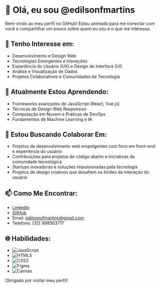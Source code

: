# 👋 Olá, eu sou @edilsonfmartins

Bem-vindo ao meu perfil no GitHub! Estou animado para me conectar com você e compartilhar um pouco sobre quem eu sou e o que me interessa.

## 👀 Tenho Interesse em:

- Desenvolvimento e Design Web
- Tecnologias Emergentes e Inovações
- Experiência do Usuário (UX) e Design de Interface (UI)
- Análise e Visualização de Dados
- Projetos Colaborativos e Comunidades de Tecnologia

## 🌱 Atualmente Estou Aprendendo:

- Frameworks avançados de JavaScript (React, Vue.js)
- Técnicas de Design Web Responsivo
- Computação em Nuvem e Práticas de DevOps
- Fundamentos de Machine Learning e IA

## 🚀 Estou Buscando Colaborar Em:

- Projetos de desenvolvimento web empolgantes com foco em front-end e experiência do usuário
- Contribuições para projetos de código aberto e iniciativas da comunidade tecnológica
- Startups inovadoras e soluções impulsionadas pela tecnologia
- Projetos de design criativos que desafiem os limites da interação do usuário

## 📫 Como Me Encontrar:

- [LinkedIn](https://www.linkedin.com/in/edilson-martins-ads/)
- [GitHub](https://github.com/edilsonfmartins)
- Email: edilsonofmartins@gmail.com
- Telefone: (32) 998563717

## 🌐 Habilidades:

- ![JavaScript](https://img.shields.io/badge/JavaScript-F7DF1C?style=flat&logo=javascript&logoColor=black)
- ![HTML5](https://img.shields.io/badge/HTML5-E34F26?style=flat&logo=html5&logoColor=white)
- ![CSS3](https://img.shields.io/badge/CSS3-1572B6?style=flat&logo=css3&logoColor=white)
- ![Figma](https://img.shields.io/badge/Figma-F24E1E?style=flat&logo=figma&logoColor=white)
- ![Canvas](https://img.shields.io/badge/Canvas-000000?style=flat&logo=canvas&logoColor=white)

Obrigado por visitar meu perfil! 
